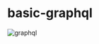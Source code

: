 # basic-graphql

![graphql](https://github.com/alexander-john/basic-graphql/assets/13820251/f7b5dba8-48e0-4080-9251-82e2da090119)
